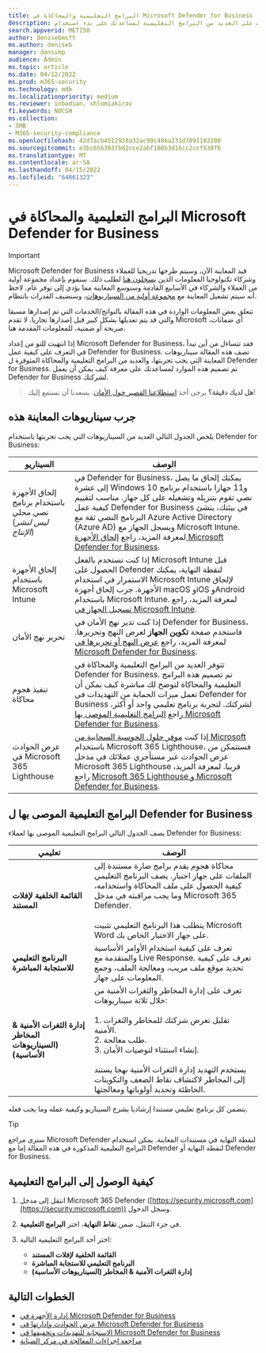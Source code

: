 ```yaml
---
title: البرامج التعليمية والمحاكاة في Microsoft Defender for Business
description: تعرف على العديد من البرامج التعليمية لمساعدتك على بدء استخدام Defender for Business
search.appverid: MET150
author: denisebmsft
ms.author: deniseb
manager: dansimp
audience: Admin
ms.topic: article
ms.date: 04/12/2022
ms.prod: m365-security
ms.technology: mdb
ms.localizationpriority: medium
ms.reviewer: inbadian, shlomiakirav
f1.keywords: NOCSH
ms.collection:
- SMB
- M365-security-compliance
ms.openlocfilehash: 42d7acb4512928a32ac99c486a231d7891102208
ms.sourcegitcommit: e3bc6563037bd2cce2abf108b3d1bcc2ccf538f6
ms.translationtype: MT
ms.contentlocale: ar-SA
ms.lasthandoff: 04/15/2022
ms.locfileid: "64861323"
---
```

# <a name="tutorials-and-simulations-in-microsoft-defender-for-business"></a>البرامج التعليمية والمحاكاة في Microsoft Defender for Business

> [!IMPORTANT]
> Microsoft Defender for Business قيد المعاينة الآن، وسيتم طرحها تدريجيا للعملاء وشركاء تكنولوجيا المعلومات الذين [يسجلون هنا](https://aka.ms/mdb-preview) لطلب ذلك. سنقوم بإعداد مجموعة أولية من العملاء والشركاء في الأسابيع القادمة وسنوسع المعاينة مما يؤدي إلى توفر عام. لاحظ أنه سيتم تشغيل المعاينة مع [مجموعة أولية من السيناريوهات](#try-these-preview-scenarios)، وسنضيف القدرات بانتظام.
> 
> تتعلق بعض المعلومات الواردة في هذه المقالة بالنواتج/الخدمات التي تم إصدارها مسبقا والتي قد يتم تعديلها بشكل كبير قبل إصدارها تجاريا. لا تقدم Microsoft أي ضمانات، صريحة أو ضمنية، للمعلومات المقدمة هنا. 

إذا انتهيت للتو من إعداد Microsoft Defender for Business، فقد تتساءل من أين تبدأ في التعرف على كيفية عمل Defender for Business. تصف هذه المقالة سيناريوهات المعاينة التي يجب تجربتها، والعديد من البرامج التعليمية والمحاكاة المتوفرة ل Defender for Business. تم تصميم هذه الموارد لمساعدتك على معرفة كيف يمكن أن يعمل Defender for Business لشركتك.

>
> **هل لديك دقيقة؟**
> يرجى أخذ <a href="https://microsoft.qualtrics.com/jfe/form/SV_0JPjTPHGEWTQr4y" target="_blank">استطلاعنا القصير حول الأمان</a>. يسعدنا أن نستمع إليك!
>

## <a name="try-these-preview-scenarios"></a>جرب سيناريوهات المعاينة هذه

يلخص الجدول التالي العديد من السيناريوهات التي يجب تجربتها باستخدام Defender for Business:

| السيناريو  | الوصف  |
|---------|---------|
| إلحاق الأجهزة باستخدام برنامج نصي محلي <br/>(*ليس لنشر الإنتاج*)     | في Defender for Business، يمكنك إلحاق ما يصل إلى عشرة Windows 10 و11 جهازا باستخدام برنامج نصي تقوم بتنزيله وتشغيله على كل جهاز. مناسب لتقييم كيفية عمل Defender for Business في بيئتك، ينشئ البرنامج النصي ثقة مع Azure Active Directory (Azure AD) ويسجل الجهاز مع Microsoft Intune. لمعرفة المزيد، راجع [إلحاق الأجهزة Microsoft Defender for Business](mdb-onboard-devices.md).         |
| إلحاق الأجهزة باستخدام Microsoft Intune     | إذا كنت تستخدم بالفعل Microsoft Intune قبل الحصول على Defender لنقطة النهاية، يمكنك الاستمرار في استخدام Microsoft Intune لإلحاق الأجهزة. جرب إلحاق أجهزة macOS وiOS وAndroid باستخدام Microsoft Intune. لمعرفة المزيد، راجع [تسجيل الجهاز في Microsoft Intune](/mem/intune/enrollment/device-enrollment).        |
| تحرير نهج الأمان     | إذا كنت تدير نهج الأمان في Defender for Business، فاستخدم صفحة **تكوين الجهاز** لعرض النهج وتحريرها. لمعرفة المزيد، راجع [عرض النهج أو تحريرها في Microsoft Defender for Business](mdb-view-edit-policies.md).        |
| تنفيذ هجوم محاكاة   | تتوفر العديد من البرامج التعليمية والمحاكاة في Defender for Business. تم تصميم هذه البرامج التعليمية والمحاكاة لتوضح لك مباشرة كيف يمكن أن تعمل ميزات الحماية من التهديدات في Defender for Business لشركتك. لتجربة برنامج تعليمي واحد أو أكثر، راجع [البرامج التعليمية الموصى بها Microsoft Defender for Business](#recommended-tutorials-for-defender-for-business).         |
| عرض الحوادث في Microsoft 365 Lighthouse     | إذا كنت [موفر حلول الحوسبة السحابية من Microsoft](/partner-center/enrolling-in-the-csp-program) باستخدام Microsoft 365 Lighthouse، فستتمكن من عرض الحوادث عبر مستأجري عملائك في مدخل Microsoft 365 Lighthouse قريبا. لمعرفة المزيد، راجع [Microsoft 365 Lighthouse و Microsoft Defender for Business](mdb-lighthouse-integration.md).       |


## <a name="recommended-tutorials-for-defender-for-business"></a>البرامج التعليمية الموصى بها ل Defender for Business

يصف الجدول التالي البرامج التعليمية الموصى بها لعملاء Defender for Business:

| تعليمي  | الوصف  |
|---------|---------|
| **القائمة الخلفية لإفلات المستند**     | محاكاة هجوم يقدم برامج ضارة مستندة إلى الملفات على جهاز اختبار. يصف البرنامج التعليمي كيفية الحصول على ملف المحاكاة واستخدامه، وما يجب مراقبته في مدخل Microsoft 365 Defender. <br/><br/>يتطلب هذا البرنامج التعليمي تثبيت Microsoft Word على جهاز الاختبار الخاص بك.   |
| **البرنامج التعليمي للاستجابة المباشرة**     | تعرف على كيفية استخدام الأوامر الأساسية والمتقدمة مع Live Response. تعرف على كيفية تحديد موقع ملف مريب، ومعالجة الملف، وجمع المعلومات على جهاز.   |
| **إدارة الثغرات الأمنية & المخاطر (السيناريوهات الأساسية)**     | تعرف على إدارة المخاطر والثغرات الأمنية من خلال ثلاثة سيناريوهات: <br/><br/>1. تقليل تعرض شركتك للمخاطر والثغرات الأمنية. <br/>2. طلب معالجة. <br/>3. إنشاء استثناء لتوصيات الأمان. <br/><br/> يستخدم التهديد إدارة الثغرات الأمنية نهجا يستند إلى المخاطر لاكتشاف نقاط الضعف والتكوينات الخاطئة وتحديد أولوياتها ومعالجتها.      |

يتضمن كل برنامج تعليمي مستندا إرشاديا يشرح السيناريو وكيفية عمله وما يجب فعله.

> [!TIP]
> سترى مراجع Microsoft Defender لنقطة النهاية في مستندات المعاينة. يمكن استخدام البرامج التعليمية المذكورة في هذه المقالة إما مع Defender لنقطة النهاية أو Defender for Business.

## <a name="how-to-access-the-tutorials"></a>كيفية الوصول إلى البرامج التعليمية

1. انتقل إلى مدخل Microsoft 365 Defender ([https://security.microsoft.com](https://security.microsoft.com)) وسجل الدخول.

2. في جزء التنقل، ضمن **نقاط النهاية**، اختر **البرامج التعليمية**.

3. اختر أحد البرامج التعليمية التالية:

   - **القائمة الخلفية لإفلات المستند**
   - **البرنامج التعليمي للاستجابة المباشرة**
   - **إدارة الثغرات الأمنية & المخاطر (السيناريوهات الأساسية)**

## <a name="next-steps"></a>الخطوات التالية

- [إدارة الأجهزة في Microsoft Defender for Business](mdb-manage-devices.md)
- [عرض الحوادث وإدارتها في Microsoft Defender for Business](mdb-view-manage-incidents.md)
- [الاستجابة للتهديدات وتخفيفها في Microsoft Defender for Business](mdb-respond-mitigate-threats.md)
- [مراجعة إجراءات المعالجة في مركز الصيانة](mdb-review-remediation-actions.md)